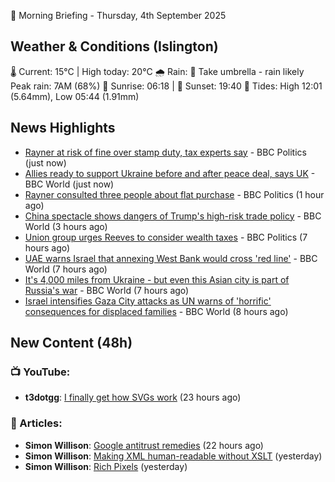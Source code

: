 🌅 Morning Briefing - Thursday, 4th September 2025

## Weather & Conditions (Islington)

🌡️ Current: 15°C | High today: 20°C
🌧️ Rain: 🌂 Take umbrella - rain likely
   Peak rain: 7AM (68%)
🌅 Sunrise: 06:18 | 🌇 Sunset: 19:40
🌊 Tides: High 12:01 (5.64mm), Low 05:44 (1.91mm)

## News Highlights

- [Rayner at risk of fine over stamp duty, tax experts say](https://www.bbc.com/news/articles/c62n366q306o?at_medium=RSS&at_campaign=rss) - BBC Politics (just now)
- [Allies ready to support Ukraine before and after peace deal, says UK](https://www.bbc.com/news/articles/c5y85x58nj4o?at_medium=RSS&at_campaign=rss) - BBC World (just now)
- [Rayner consulted three people about flat purchase](https://www.bbc.com/news/articles/cqxzj2qq1lno?at_medium=RSS&at_campaign=rss) - BBC Politics (1 hour ago)
- [China spectacle shows dangers of Trump's high-risk trade policy](https://www.bbc.com/news/articles/c98d5gplj52o?at_medium=RSS&at_campaign=rss) - BBC World (3 hours ago)
- [Union group urges Reeves to consider wealth taxes](https://www.bbc.com/news/articles/cx27nxex9dlo?at_medium=RSS&at_campaign=rss) - BBC Politics (7 hours ago)
- [UAE warns Israel that annexing West Bank would cross 'red line'](https://www.bbc.com/news/articles/cx2rgjk87y2o?at_medium=RSS&at_campaign=rss) - BBC World (7 hours ago)
- [It's 4,000 miles from Ukraine - but even this Asian city is part of Russia's war](https://www.bbc.com/news/articles/cvg0e54z7x8o?at_medium=RSS&at_campaign=rss) - BBC World (7 hours ago)
- [Israel intensifies Gaza City attacks as UN warns of 'horrific' consequences for displaced families](https://www.bbc.com/news/articles/c740lm33wyeo?at_medium=RSS&at_campaign=rss) - BBC World (8 hours ago)

## New Content (48h)
### 📺 YouTube:

- **t3dotgg**: [I finally get how SVGs work](https://www.youtube.com/watch?v=mN--sGH97dY) (23 hours ago)

### 📝 Articles:

- **Simon Willison**: [Google antitrust remedies](https://simonwillison.net/2025/Sep/3/antitrust/#atom-everything) (22 hours ago)
- **Simon Willison**: [Making XML human-readable without XSLT](https://simonwillison.net/2025/Sep/2/making-xml-human-readable-without-xslt/#atom-everything) (yesterday)
- **Simon Willison**: [Rich Pixels](https://simonwillison.net/2025/Sep/2/rich-pixels/#atom-everything) (yesterday)
